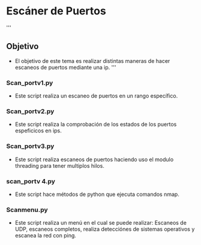 # Escáner de Puertos
'''
## Objetivo
- El objetivo de este tema es realizar distintas maneras de hacer escaneos de puertos mediante una ip. 
'''
### Scan_portv1.py
- Este script realiza un escaneo de puertos en un rango específico. 
### Scan_portv2.py
- Este script realiza la comprobación de los estados de los puertos espeficicos en ips.
### Scan_portv3.py
- Este script realiza escaneos de puertos haciendo uso el modulo threading para tener multiplos hilos. 
### scan_portv 4.py
- Este script hace métodos de python que ejecuta comandos nmap.
### Scanmenu.py
- Este script realiza un menú en el cual se puede realizar: Escaneos de UDP, escaneos completos, realiza detecciónes de sistemas operativos y escanea la red con ping. 
